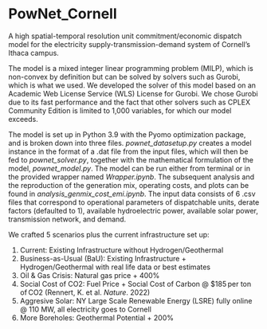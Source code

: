 # PowNet_Cornell
A high spatial-temporal resolution unit commitment/economic dispatch model for the electricity supply-transmission-demand system of Cornell’s Ithaca campus.

The model is a mixed integer linear programming problem (MILP), which is non-convex by definition but can be solved by solvers such as Gurobi, which is what we used. We developed the solver of this model based on an Academic Web License Service (WLS) License for Gurobi. We chose Gurobi due to its fast performance and the fact that other solvers such as CPLEX Community Edition is limited to 1,000 variables, for which our model exceeds.

The model is set up in Python 3.9 with the Pyomo optimization package, and is broken down into three files. *pownet_datasetup.py* creates a model instance in the format of a .dat file from the input files, which will then be fed to *pownet_solver.py*, together with the mathematical formulation of the model, *pownet_model.py*. The model can be run either from terminal or in the provided wrapper named *Wrapper.ipynb*. The subsequent analysis and the reproduction of the generation mix, operating costs, and plots can be found in *analysis_genmix_cost_emi.ipynb*. The input data consists of 6 .csv files that correspond to operational parameters of dispatchable units, derate factors (defaulted to 1), available hydroelectric power, available solar power, transmission network, and demand.

We crafted 5 scenarios plus the current infrastructure set up:
1. Current: Existing Infrastructure without Hydrogen/Geothermal
2. Business-as-Usual (BaU): Existing Infrastructure + Hydrogen/Geothermal with real life data or best estimates
3. Oil & Gas Crisis: Natural gas price + 400%
4. Social Cost of CO2: Fuel Price + Social Cost of Carbon @ $185 per ton of CO2 (Rennert, K. et al. *Nature*. 2022)
5. Aggresive Solar: NY Large Scale Renewable Energy (LSRE) fully online @ 110 MW, all electricity goes to Cornell
6. More Boreholes: Geothermal Potential + 200%
